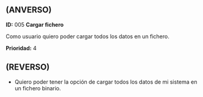 ## **(ANVERSO)**
**ID:** 005 **Cargar fichero**

Como usuario quiero poder cargar todos los datos en un fichero.

**Prioridad:** 4

## **(REVERSO)**
* Quiero poder tener la opción de cargar todos los datos de mi sistema en un fichero binario.
